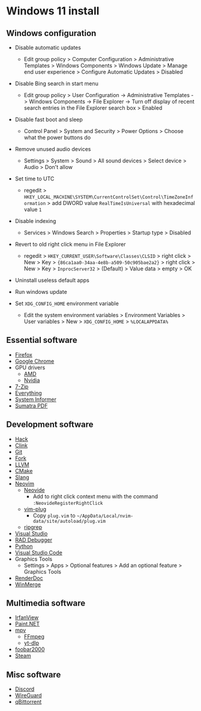 # Windows 11 install

## Windows configuration

* Disable automatic updates
  * Edit group policy > Computer Configuration > Administrative Templates > Windows Components > Windows Update > Manage end user experience > Configure Automatic Updates > Disabled
* Disable Bing search in start menu
  * Edit group policy > User Configuration -> Administrative Templates -> Windows Components -> File Explorer -> Turn off display of recent search entries in the File Explorer search box > Enabled
* Disable fast boot and sleep
  * Control Panel > System and Security > Power Options > Choose what the power buttons do
* Remove unused audio devices
  * Settings > System > Sound > All sound devices > Select device > Audio > Don't allow
* Set time to UTC
  * regedit > `HKEY_LOCAL_MACHINE\SYSTEM\CurrentControlSet\Control\TimeZoneInformation` > add DWORD value `RealTimeIsUniversal` with hexadecimal value `1`
* Disable indexing
  * Services > Windows Search > Properties > Startup type > Disabled
* Revert to old right click menu in File Explorer
  * regedit > `HKEY_CURRENT_USER\Software\Classes\CLSID` > right click > New > Key > `{86ca1aa0-34aa-4e8b-a509-50c905bae2a2}` > right click > New > Key > `InprocServer32` > (Default) > Value data > empty > OK
* Uninstall useless default apps
* Run windows update

* Set `XDG_CONFIG_HOME` environment variable
  * Edit the system environment variables > Environment Variables > User variables > New > `XDG_CONFIG_HOME` > `%LOCALAPPDATA%`

## Essential software

* [Firefox](https://www.mozilla.org/en-US/firefox/new/)
* [Google Chrome](https://www.google.com/chrome/)
* GPU drivers
  * [AMD](https://www.amd.com/en/support)
  * [Nvidia](https://www.nvidia.com/download/index.aspx)
* [7-Zip](https://www.7-zip.org/)
* [Everything](https://www.voidtools.com/)
* [System Informer](https://systeminformer.sourceforge.io/)
* [Sumatra PDF](https://www.sumatrapdfreader.org/)

## Development software

* [Hack](https://sourcefoundry.org/hack/)
* [Clink](https://mridgers.github.io/clink/)
* [Git](https://gitforwindows.org/)
* [Fork](https://git-fork.com/)
* [LLVM](https://releases.llvm.org/)
* [CMake](https://cmake.org)
* [Slang](https://shader-slang.com/)
* [Neovim](https://neovim.io/)
  * [Neovide](https://neovide.dev/)
    * Add to right click context menu with the command `:NeovideRegisterRightClick`
  * [vim-plug](https://github.com/junegunn/vim-plug)
    * Copy `plug.vim` to `~/AppData/Local/nvim-data/site/autoload/plug.vim`
  * [ripgrep](https://github.com/BurntSushi/ripgrep)
* [Visual Studio](https://visualstudio.microsoft.com/)
* [RAD Debugger](https://github.com/EpicGamesExt/raddebugger)
* [Python](https://www.python.org/)
* [Visual Studio Code](https://code.visualstudio.com/)
* Graphics Tools
  * Settings > Apps > Optional features > Add an optional feature > Graphics Tools
* [RenderDoc](https://renderdoc.org/)
* [WinMerge](https://winmerge.org/)

## Multimedia software

* [IrfanView](https://www.irfanview.com/)
* [Paint.NET](https://getpaint.net/)
* [mpv](https://mpv.io/)
  * [FFmpeg](https://www.ffmpeg.org/)
  * [yt-dlp](https://github.com/yt-dlp/yt-dlp)
* [foobar2000](https://www.foobar2000.org/)
* [Steam](https://store.steampowered.com/)

## Misc software

* [Discord](https://discord.com/)
* [WireGuard](https://www.wireguard.com/)
* [qBittorrent](https://www.qbittorrent.org/)
